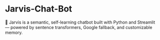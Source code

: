 # Jarvis-Chat-Bot
🤖 Jarvis is a semantic, self-learning chatbot built with Python and Streamlit — powered by sentence transformers, Google fallback, and customizable memory.
